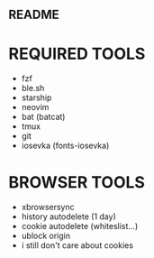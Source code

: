 ## README

# REQUIRED TOOLS
- fzf
- ble.sh
- starship
- neovim
- bat (batcat)
- tmux
- git
- iosevka (fonts-iosevka)

# BROWSER TOOLS
- xbrowsersync
- history autodelete (1 day)
- cookie autodelete (whiteslist...)
- ublock origin
- i still don't care about cookies
